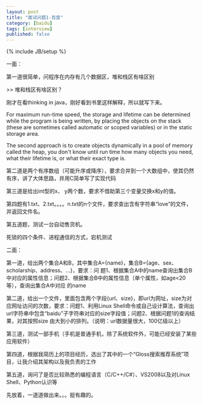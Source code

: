 ```yaml
---
layout: post
title: "面试问题1-百度"
category: [baidu]
tags: [interview]
published: false
---
```

{% include JB/setup %}

一面：

第一道很简单，问程序在内存有几个数据区，堆和栈区有啥区别

&gt;&gt; 堆和栈区有啥区别？

刚才在看thinking in java，刚好看到书里这样解释，所以就写下来。

For maximum run-time speed, the storage and lifetime can be determined while the program is being written, by placing the objects on the stack (these are sometimes called automatic or scoped variables) or in the static storage area.

The second approach is to create objects dynamically in a pool of memory called the heap, you don't know until run time how many objects you need, what their lifetime is, or what their exact type is.

第二道是两个有序数组（可能升序或降序），要求合并到一个大数组中，使其仍然有序，讲了大体思路，并用C简单写了实现代码

第三道是给出int型的x、 y两个数，要求不借助第三个变量交换x和y的值。

第四题有1.txt、2.txt。。。。n.txt的n个文件，要求查出含有字符串“love”的文件，并返回文件名。

第五道题，测试一台自动售货机。

死锁的四个条件、进程通信的方式，宕机测试

二面：

第一道，给出两个集合A和B，其中集合A={name}，集合B={age、sex、scholarship、address、...}，要求：问 题1、根据集合A中的name查询出集合B中对应的属性信息；问题2、根据集合B中的属性信息（单个属性，如age&lt;20等），查询出集合A中对应 的name

第二道，给出一个文件，里面包含两个字段{url、size}，即url为网址，size为对应网址访问的次数，要求：问题1、利用Linux  Shell命令或自己设计算法，查询出url字符串中包含“baidu”子字符串对应的size字段值；问题2、根据问题1的查询结果，对其按照size 由大到小的排列。（说明：url数据量很大，100亿级以上）

第三道，测试一部手机（手机是普通手机，除了系统软件外，可能已经安装了某些应用软件）

第四道，根据我简历上的项目经历，选出了其中的一个“Gloss搜索推荐系统”项目，让我介绍其架构以及我负责的工作

第五道，询问了是否比较熟悉的编程语言（C/C++/C#）、VS2008以及对Linux Shell、Python认识等

先放着，一道道做出来。。。挺有趣的。